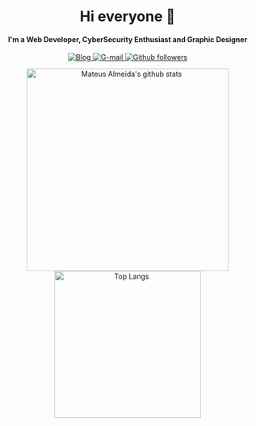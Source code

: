<h1 align="center">Hi everyone 👋</h1>
<h4 align="center">I'm a Web Developer, CyberSecurity Enthusiast and Graphic Designer</h4>

<p align="center">
  <a href="https://imsouza.github.io/" target="_blank"> <img src="https://img.shields.io/badge/Blog-imsouza.github.com-%23333?style=for-the-badge" alt="Blog" /> </a>
  <a href="mailto:mateusalmeida0715@gmail.com" target="_blank"> <img src="https://img.shields.io/badge/-Gmail-DD4D40?style=for-the-badge&labelColor=DD4D40&logo=gmail&logoColor=white&link=mateusalmeida0715@gmail.com" alt="G-mail" /> </a>
  <a href="https://github.com/imsouza?tab=followers" target="_blank"> <img src="https://img.shields.io/github/followers/imsouza.svg?style=for-the-badge&label=Follow&maxAge=2592000" alt="Github followers" /> </a>
</p>

<p align="center">
<img width="400" alt="Mateus Almeida's github stats" src="https://github-readme-stats.vercel.app/api?username=imsouza&count_private=true&theme=midnight-purple&show_icons=true" />
<img width="290" alt="Top Langs" src="https://github-readme-stats.vercel.app/api/top-langs/?username=imsouza&layout=compact&langs_count=8&theme=midnight-purple&show_icons=true" />
</p>
